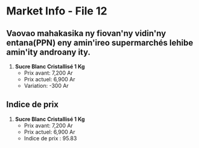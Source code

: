 # Market Info - File 12

## Vaovao mahakasika ny fiovan'ny vidin'ny entana(PPN) eny amin'ireo supermarchés lehibe amin'ity androany ity.

1. **Sucre Blanc Cristallisé 1 Kg**
   - Prix avant: 7,200 Ar
   - Prix actuel: 6,900 Ar
   - Variation: -300 Ar



## Indice de prix

1. **Sucre Blanc Cristallisé 1 Kg**
   - Prix avant: 7,200 Ar
   - Prix actuel: 6,900 Ar
   - Indice de prix : 95.83

